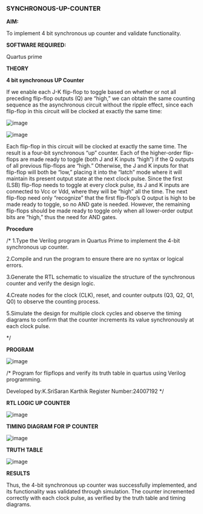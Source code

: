 ### SYNCHRONOUS-UP-COUNTER

**AIM:**

To implement 4 bit synchronous up counter and validate functionality.

**SOFTWARE REQUIRED:**

Quartus prime

**THEORY**

**4 bit synchronous UP Counter**

If we enable each J-K flip-flop to toggle based on whether or not all preceding flip-flop outputs (Q) are “high,” we can obtain the same counting sequence as the asynchronous circuit without the ripple effect, since each flip-flop in this circuit will be clocked at exactly the same time:

![image](https://github.com/naavaneetha/SYNCHRONOUS-UP-COUNTER/assets/154305477/d5db3fa0-e413-404c-b80e-b2f39d82e7e8)


![image](https://github.com/naavaneetha/SYNCHRONOUS-UP-COUNTER/assets/154305477/52cb61eb-d04b-442d-810c-31185a68410b)

Each flip-flop in this circuit will be clocked at exactly the same time.
The result is a four-bit synchronous “up” counter. Each of the higher-order flip-flops are made ready to toggle (both J and K inputs “high”) if the Q outputs of all previous flip-flops are “high.”
Otherwise, the J and K inputs for that flip-flop will both be “low,” placing it into the “latch” mode where it will maintain its present output state at the next clock pulse.
Since the first (LSB) flip-flop needs to toggle at every clock pulse, its J and K inputs are connected to Vcc or Vdd, where they will be “high” all the time.
The next flip-flop need only “recognize” that the first flip-flop’s Q output is high to be made ready to toggle, so no AND gate is needed.
However, the remaining flip-flops should be made ready to toggle only when all lower-order output bits are “high,” thus the need for AND gates.

**Procedure**

/* 
1.Type the Verilog program in Quartus Prime to implement the 4-bit synchronous up counter.

2.Compile and run the program to ensure there are no syntax or logical errors.

3.Generate the RTL schematic to visualize the structure of the synchronous counter and verify the design logic.

4.Create nodes for the clock (CLK), reset, and counter outputs (Q3, Q2, Q1, Q0) to observe the counting process.

5.Simulate the design for multiple clock cycles and observe the timing diagrams to confirm that the counter increments its value synchronously at each clock pulse.

*/

**PROGRAM**

![image](https://github.com/user-attachments/assets/ea35dcb9-e6dc-4300-92a6-ae0882949eda)

/* Program for flipflops and verify its truth table in quartus using Verilog programming. 

Developed by:K.SriSaran Karthik Register Number:24007192
*/

**RTL LOGIC UP COUNTER**

![image](https://github.com/user-attachments/assets/ac689bfb-7b7a-447f-9ded-fc9d4f960d01)

**TIMING DIAGRAM FOR IP COUNTER**

![image](https://github.com/user-attachments/assets/1f007510-b251-4c2e-b0ac-65ad1b4ec0bc)

**TRUTH TABLE**

![image](https://github.com/user-attachments/assets/eebd44ee-8095-4c81-b2b6-f09ebfdbf1d0)

**RESULTS**

Thus, the 4-bit synchronous up counter was successfully implemented, and its functionality was validated through simulation. The counter incremented correctly with each clock pulse, as verified by the truth table and timing diagrams.
